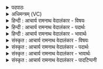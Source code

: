 <details><summary>पदपाठः</summary>

प्रे꣡ष्ठ꣢꣯म्। वः꣣। अ꣡ति꣢꣯थिम्। स्तु꣣षे꣢। मि꣣त्र꣢म्। मि꣣। त्र꣢म्। इ꣣व। प्रिय꣢म्। अ꣡ग्ने꣢꣯। र꣡थ꣢꣯म्। न। वे꣡द्य꣢꣯म्। १२४४।
</details>

<details><summary>अधिमन्त्रम् (VC)</summary>

- अग्निः
- उशना काव्यः
- गायत्री
- षड्जः
</details>

<details><summary>हिन्दी : आचार्य रामनाथ वेदालंकार - विषयः</summary>

प्रथम ऋचा की व्याख्या पूर्वार्चिक में ५ क्रमाङ्क पर परमात्मा की स्तुति के विषय में की जा चुकी है। यहाँ परमात्मा और राजा दोनों का विषय दर्शाते हैं।
</details>

<details><summary>हिन्दी : आचार्य रामनाथ वेदालंकार - पदार्थः</summary>

पदार्थान्वयभाषाः -  हे (अग्ने) जग के नेता परमात्मन् वा राष्ट्र के नेता राजन् ! (प्रेष्ठम्) अतिशय प्रिय, (अतिथिम्) अतिथि के समान सत्कार-योग्य, (मित्रम् इव) मित्र के समान (प्रियम्) तृप्तिप्रदाता और (रथं न) रथ के समान (वेद्यम्) प्राप्तव्य (वः) आपकी मैं (स्तुषे) स्तुति करता हूँ अर्थात् आपके गुणों का वर्णन करता हूँ ॥१॥ यहाँ उपमालङ्कार है ॥१॥
</details>

<details><summary>हिन्दी : आचार्य रामनाथ वेदालंकार - भावार्थः</summary>

भावार्थभाषाः -  जैसे लोग परमात्मा की पूजा करें,वैसे ही राजा का भी सत्कार करें और जैसे परमात्मा लोगों को तृप्ति देता है,वैसे ही राजा भी प्रजाओं को तृप्त करे ॥१॥
</details>

<details><summary>संस्कृत : आचार्य रामनाथ वेदालंकार - विषयः</summary>

तत्र प्रथमा ऋक् पूर्वार्चिके ५ क्रमाङ्के परमात्मस्तुतिविषये व्याख्याता। अत्र परमात्मनृपत्योरुभयोर्विषय उच्यते।
</details>

<details><summary>संस्कृत : आचार्य रामनाथ वेदालंकार - पदार्थः</summary>

पदार्थान्वयभाषाः -  हे (अग्ने) जगन्नायक परमात्मन् राष्ट्रनायक राजन् वा ! (प्रेष्ठम्) प्रियतमम्, (अतिथिम्) अतिथिवत् सत्करणीयम्, (मित्रम् इव) सखायमिव (प्रियम्) प्रीणयितारम्, (रथं न) रथमिव (वेद्यम्) प्राप्तव्यम् (वः) त्वाम्, अहम् (स्तुषे) स्तौमि, तव गुणान् वर्णयामीत्यर्थः ॥१॥ अत्रोपमाङ्कारः ॥१॥
</details>

<details><summary>संस्कृत : आचार्य रामनाथ वेदालंकार - भावार्थः</summary>

भावार्थभाषाः -  यथा जनाः परमात्मानं पूजयेयुस्तथा राजानमपि सत्कुर्युः। यथा च परमात्मा जनान् प्रीणयति तथा राजापि प्रजाः प्रीणयेत् ॥१॥
</details>

<details><summary>संस्कृत : आचार्य रामनाथ वेदालंकार - पादटिप्पनी</summary>

टिप्पणी:   १. ऋ० ८।८४।१,‘अग्ने’ इत्यत्र ‘अ॒ग्निं’ इति। साम० ५।
</details>